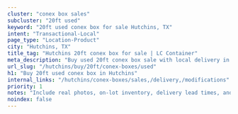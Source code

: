 ```yaml
---
cluster: "conex box sales"
subcluster: "20ft used"
keyword: "20ft used conex box for sale Hutchins, TX"
intent: "Transactional-Local"
page_type: "Location-Product"
city: "Hutchins, TX"
title_tag: "Hutchins 20ft conex box for sale | LC Container"
meta_description: "Buy used 20ft conex box sale with local delivery in Hutchins, TX. LC Container — local Since 2003. Request a fast quote today."
url_slug: "/hutchins/buy/20ft/conex-boxes/used"
h1: "Buy 20ft used conex box in Hutchins"
internal_links: "/hutchins/conex-boxes/sales,/delivery,/modifications"
priority: 1
notes: "Include real photos, on-lot inventory, delivery lead times, and financing info."
noindex: false
---
```


<!-- TODO: Add unique city/inventory copy, images, and internal links here. -->
